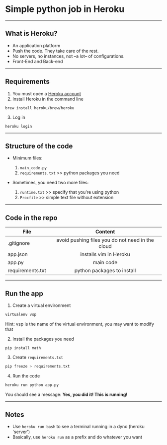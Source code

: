 # Simple python job in Heroku

---
## What is Heroku?
+ An application platform
+ Push the code. They take care of the rest.
+ No servers, no instances, not –a lot– of configurations.
+ Front-End and Back-end

---
## Requirements

1) You must open a [Heroku account](https://www.heroku.com/)
2) Install Heroku in the command line
```
brew install heroku/brew/heroku
```
3) Log in
```
heroku login
```

---
## Structure of the code

+ Minimum files:
    1. ```main_code.py```
    2. ```requirements.txt``` >> python packages you need

+ Sometimes, you need two more files:
    1. ```runtime.txt``` >> specify that you're using python
    2. ```Procfile``` >> simple text file without extension

---
## Code in the repo
| File        | Content           |
| ------------- |:-------------:|
| .gitignore      | avoid pushing files you do not need in the cloud|
| app.json      | installs vim in Heroku |   
| app.py | main code|
|requirements.txt | python packages to install|

---
## Run the app
1. Create a virtual environment
```bash
virtualenv vsp
```
Hint: vsp is the name of the virtual environment, you may want to modify that

2. Install the packages you need
```
pip install math
```

3. Create ```requirements.txt```
```bash
pip freeze > requirements.txt
```

4. Run the code
```bash
heroku run python app.py
```
You should see a message: **Yes, you did it! This is running!**

---
## Notes
+ Use ```heroku run bash``` to see a terminal running in a dyno (heroku 'server')
+ Basically, use ```heroku run``` as a prefix and do whatever you want
